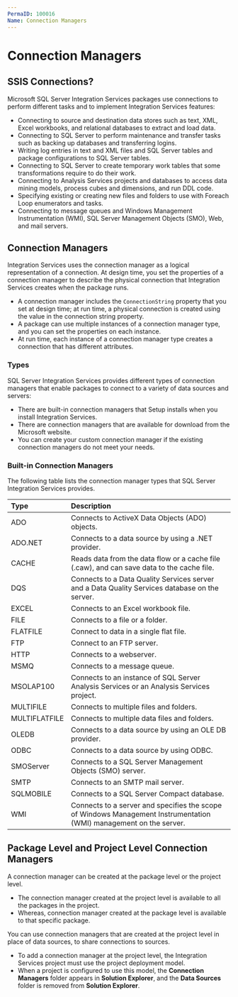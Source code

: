 ```yaml
---
PermaID: 100016
Name: Connection Managers
---
```


# Connection Managers

## SSIS Connections?

Microsoft SQL Server Integration Services packages use connections to perform different tasks and to implement Integration Services features:

 - Connecting to source and destination data stores such as text, XML, Excel workbooks, and relational databases to extract and load data.
 - Connecting to SQL Server to perform maintenance and transfer tasks such as backing up databases and transferring logins.
 - Writing log entries in text and XML files and SQL Server tables and package configurations to SQL Server tables.
 - Connecting to SQL Server to create temporary work tables that some transformations require to do their work.
 - Connecting to Analysis Services projects and databases to access data mining models, process cubes and dimensions, and run DDL code.
 - Specifying existing or creating new files and folders to use with Foreach Loop enumerators and tasks.
 - Connecting to message queues and Windows Management Instrumentation (WMI), SQL Server Management Objects (SMO), Web, and mail servers.

## Connection Managers

Integration Services uses the connection manager as a logical representation of a connection. At design time, you set the properties of a connection manager to describe the physical connection that Integration Services creates when the package runs. 

 - A connection manager includes the `ConnectionString` property that you set at design time; at run time, a physical connection is created using the value in the connection string property.
 - A package can use multiple instances of a connection manager type, and you can set the properties on each instance. 
 - At run time, each instance of a connection manager type creates a connection that has different attributes.

### Types

SQL Server Integration Services provides different types of connection managers that enable packages to connect to a variety of data sources and servers:

 - There are built-in connection managers that Setup installs when you install Integration Services.
 - There are connection managers that are available for download from the Microsoft website.
 - You can create your custom connection manager if the existing connection managers do not meet your needs.

### Built-in Connection Managers

The following table lists the connection manager types that SQL Server Integration Services provides.

| Type               | Description                                                  |
| :------------------| :------------------------------------------------------------|
| ADO                | Connects to ActiveX Data Objects (ADO) objects.              |
| ADO.NET            | Connects to a data source by using a .NET provider.          |
| CACHE              | Reads data from the data flow or a cache file (.caw), and can save data to the cache file. |
| DQS                | Connects to a Data Quality Services server and a Data Quality Services database on the server. |
| EXCEL              | Connects to an Excel workbook file. |
| FILE               | Connects to a file or a folder. |
| FLATFILE           | Connect to data in a single flat file. |
| FTP                | Connect to an FTP server. |
| HTTP               | Connects to a webserver. |
| MSMQ               | Connects to a message queue. |
| MSOLAP100          | Connects to an instance of SQL Server Analysis Services or an Analysis Services project. |
| MULTIFILE          | Connects to multiple files and folders. |
| MULTIFLATFILE      | Connects to multiple data files and folders. |
| OLEDB              | Connects to a data source by using an OLE DB provider. |
| ODBC               | Connects to a data source by using ODBC. |
| SMOServer          | Connects to a SQL Server Management Objects (SMO) server. |
| SMTP               | Connects to an SMTP mail server. |
| SQLMOBILE          | Connects to a SQL Server Compact database. |
| WMI                | Connects to a server and specifies the scope of Windows Management Instrumentation (WMI) management on the server. |

## Package Level and Project Level Connection Managers

A connection manager can be created at the package level or the project level. 

 - The connection manager created at the project level is available to all the packages in the project. 
 - Whereas, connection manager created at the package level is available to that specific package.

You can use connection managers that are created at the project level in place of data sources, to share connections to sources. 

 - To add a connection manager at the project level, the Integration Services project must use the project deployment model. 
 - When a project is configured to use this model, the **Connection Managers** folder appears in **Solution Explorer**, and the **Data Sources** folder is removed from **Solution Explorer**.
